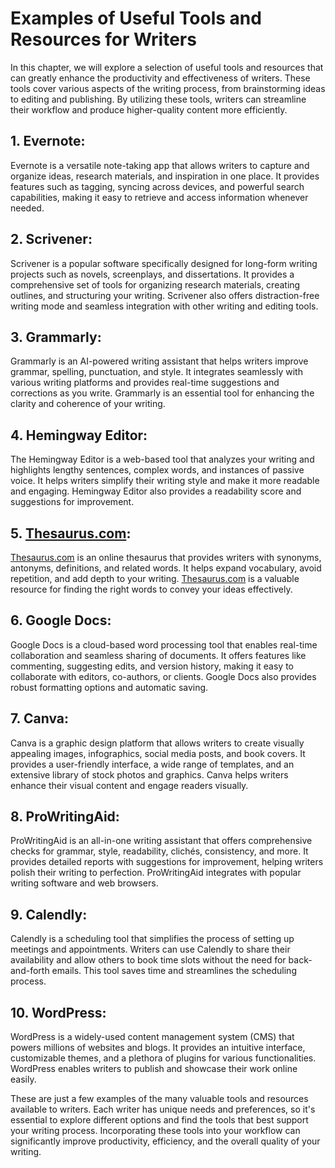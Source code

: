 # Examples of Useful Tools and Resources for Writers

In this chapter, we will explore a selection of useful tools and resources that can greatly enhance the productivity and effectiveness of writers. These tools cover various aspects of the writing process, from brainstorming ideas to editing and publishing. By utilizing these tools, writers can streamline their workflow and produce higher-quality content more efficiently.

## 1\. **Evernote**:

Evernote is a versatile note-taking app that allows writers to capture and organize ideas, research materials, and inspiration in one place. It provides features such as tagging, syncing across devices, and powerful search capabilities, making it easy to retrieve and access information whenever needed.

## 2\. **Scrivener**:

Scrivener is a popular software specifically designed for long-form writing projects such as novels, screenplays, and dissertations. It provides a comprehensive set of tools for organizing research materials, creating outlines, and structuring your writing. Scrivener also offers distraction-free writing mode and seamless integration with other writing and editing tools.

## 3\. **Grammarly**:

Grammarly is an AI-powered writing assistant that helps writers improve grammar, spelling, punctuation, and style. It integrates seamlessly with various writing platforms and provides real-time suggestions and corrections as you write. Grammarly is an essential tool for enhancing the clarity and coherence of your writing.

## 4\. **Hemingway Editor**:

The Hemingway Editor is a web-based tool that analyzes your writing and highlights lengthy sentences, complex words, and instances of passive voice. It helps writers simplify their writing style and make it more readable and engaging. Hemingway Editor also provides a readability score and suggestions for improvement.

## 5\. **[Thesaurus.com](http://thesaurus.com/)**:

[Thesaurus.com](http://thesaurus.com/) is an online thesaurus that provides writers with synonyms, antonyms, definitions, and related words. It helps expand vocabulary, avoid repetition, and add depth to your writing. [Thesaurus.com](http://thesaurus.com/) is a valuable resource for finding the right words to convey your ideas effectively.

## 6\. **Google Docs**:

Google Docs is a cloud-based word processing tool that enables real-time collaboration and seamless sharing of documents. It offers features like commenting, suggesting edits, and version history, making it easy to collaborate with editors, co-authors, or clients. Google Docs also provides robust formatting options and automatic saving.

## 7\. **Canva**:

Canva is a graphic design platform that allows writers to create visually appealing images, infographics, social media posts, and book covers. It provides a user-friendly interface, a wide range of templates, and an extensive library of stock photos and graphics. Canva helps writers enhance their visual content and engage readers visually.

## 8\. **ProWritingAid**:

ProWritingAid is an all-in-one writing assistant that offers comprehensive checks for grammar, style, readability, clichés, consistency, and more. It provides detailed reports with suggestions for improvement, helping writers polish their writing to perfection. ProWritingAid integrates with popular writing software and web browsers.

## 9\. **Calendly**:

Calendly is a scheduling tool that simplifies the process of setting up meetings and appointments. Writers can use Calendly to share their availability and allow others to book time slots without the need for back-and-forth emails. This tool saves time and streamlines the scheduling process.

## 10\. **WordPress**:

WordPress is a widely-used content management system (CMS) that powers millions of websites and blogs. It provides an intuitive interface, customizable themes, and a plethora of plugins for various functionalities. WordPress enables writers to publish and showcase their work online easily.

These are just a few examples of the many valuable tools and resources available to writers. Each writer has unique needs and preferences, so it's essential to explore different options and find the tools that best support your writing process. Incorporating these tools into your workflow can significantly improve productivity, efficiency, and the overall quality of your writing.

